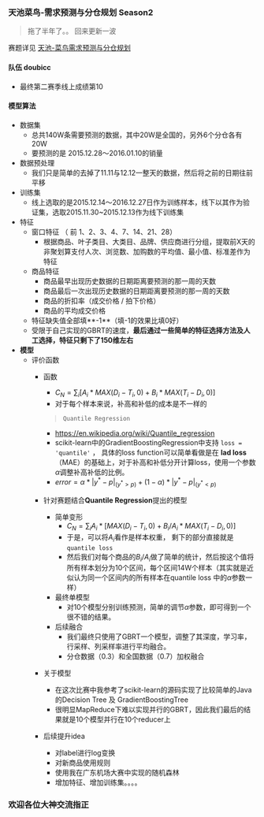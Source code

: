 ### 天池菜鸟-需求预测与分仓规划 Season2

> 拖了半年了。。 回来更新一波

赛题详见 [天池-菜鸟需求预测与分仓规划](https://tianchi.shuju.aliyun.com/competition/information.htm?spm=0.0.0.0.sUOLE8&raceId=231530)
#### 队伍 doubicc
- 最终第二赛季线上成绩第10

#### 模型算法
- 数据集
	- 总共140W条需要预测的数据，其中20W是全国的，另外6个分仓各有20W
	- 要预测的是 2015.12.28～2016.01.10的销量
- 数据预处理
	- 我们只是简单的去掉了11.11与12.12一整天的数据，然后将之前的日期往前平移
- 训练集
	- 线上选取的是2015.12.14～2016.12.27日作为训练样本，线下以其作为验证集，选取2015.11.30~2015.12.13作为线下训练集
- 特征
	- 窗口特征 （ 前 1、2、3、4、7、14、21、28）
		- 根据商品、叶子类目、大类目、品牌、供应商进行分组，提取前X天的非聚划算支付人次、浏览数、加购数的平均值、最小值、标准差作为特征
	- 商品特征
		- 商品最早出现历史数据的日期距离要预测的那一周的天数
		- 商品最后一次出现历史数据的日期距离要预测的那一周的天数
		- 商品的折扣率（成交价格 / 拍下价格）
		- 商品的平均成交价格
	- 特征缺失值全部填**-1**（填-1的效果比填0好） 
	- 受限于自己实现的GBRT的速度，**最后通过一些简单的特征选择方法及人工选择，特征只剩下了150维左右**
- **模型**
	- 评价函数
		- 函数
			- $C_N = \sum_i [A_i*MAX(D_i-T_i,0)+B_i*MAX(T_i-D_i,0)]$
			- 对于每个样本来说，补高和补低的成本是不一样的
			> `Quantile Regression`
			 - https://en.wikipedia.org/wiki/Quantile_regression
			 - scikit-learn中的GradientBoostingRegression中支持 `loss = 'quantile'`	， 具体的loss function可以简单看做是在 **lad loss**（MAE）的基础上，对于补高和补低分开计算loss，使用一个参数 $\alpha$调整补高补低的比例。
			 - $error = \alpha* |y^* - p |_{(y^*>p)} + (1-\alpha)*|y^*-p|_{(y^*<p)}$
	
		- 针对赛题结合**Quantile Regression**提出的模型
			- 简单变形
				- $C_N = \sum_i A_i*[MAX(D_i-T_i,0)+B_i / A_i*MAX(T_i-D_i,0)]$
			    - 于是，可以将$A_i$看作是样本权重， 剩下的部分直接就是`quantile loss`
			    - 然后我们对每个商品的$B_i/A_i$做了简单的统计，然后按这个值将所有样本划分为10个区间，每个区间14W个样本（其实就是近似认为同一个区间内的所有样本在quantile loss 中的$\alpha$参数一样）
			- 最终单模型
				- 对10个模型分别训练预测，简单的调节$\alpha$参数，即可得到一个很不错的结果。
			- 后续融合
				- 我们最终只使用了GBRT一个模型，调整了其深度，学习率，行采样、列采样率进行平均融合。
				- 分仓数据（0.3）和全国数据（0.7）加权融合
		- 关于模型
			- 在这次比赛中我参考了scikit-learn的源码实现了比较简单的Java的Decision Tree 及 GradientBoostingTree
			- 很明显MapReduce下难以实现并行的GBRT，因此我们最后的结果就是10个模型并行在10个reducer上
		- 后续提升idea
			- 对label进行log变换
			- 对新商品使用规则
			- 使用我在广东机场大赛中实现的随机森林
			- 增加特征、增加训练集。。。。


### 欢迎各位大神交流指正
